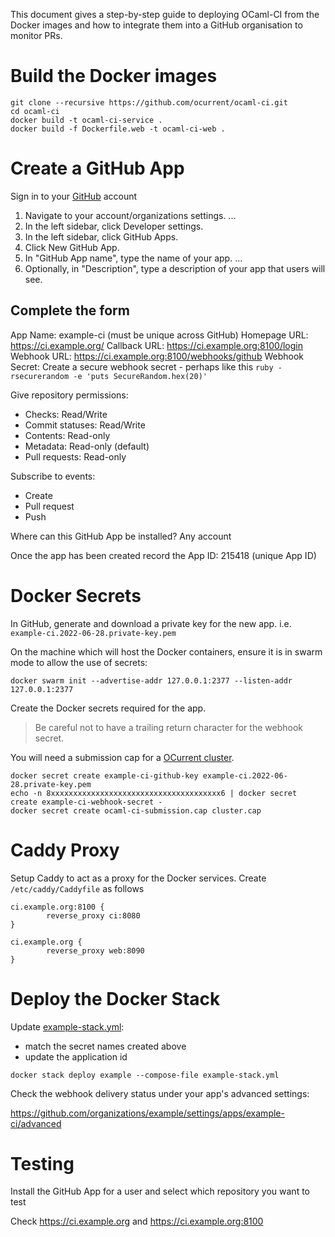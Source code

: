 
This document gives a step-by-step guide to deploying OCaml-CI from the
Docker images and how to integrate them into a GitHub organisation to
monitor PRs.

# Build the Docker images

```shell=
git clone --recursive https://github.com/ocurrent/ocaml-ci.git
cd ocaml-ci
docker build -t ocaml-ci-service .
docker build -f Dockerfile.web -t ocaml-ci-web .
```

# Create a GitHub App

Sign in to your [GitHub](github.com) account

1. Navigate to your account/organizations settings. ...
2. In the left sidebar, click Developer settings.
3. In the left sidebar, click GitHub Apps.
4. Click New GitHub App.
5. In "GitHub App name", type the name of your app. ...
6. Optionally, in "Description", type a description of your app that users will see.

## Complete the form

App Name: example-ci (must be unique across GitHub)
Homepage URL: https://ci.example.org/
Callback URL: https://ci.example.org:8100/login
Webhook URL: https://ci.example.org:8100/webhooks/github
Webhook Secret: Create a secure webhook secret - perhaps like this `ruby -rsecurerandom -e 'puts SecureRandom.hex(20)'`

Give repository permissions:

* Checks: Read/Write
* Commit statuses: Read/Write
* Contents: Read-only
* Metadata: Read-only (default)
* Pull requests: Read-only

Subscribe to events:

* Create
* Pull request
* Push

Where can this GitHub App be installed? Any account

Once the app has been created record the App ID: 215418 (unique App ID)

# Docker Secrets

In GitHub, generate and download a private key for the new
app. i.e. `example-ci.2022-06-28.private-key.pem`

On the machine which will host the Docker containers, ensure it is in
swarm mode to allow the use of secrets:

```shell=
docker swarm init --advertise-addr 127.0.0.1:2377 --listen-addr 127.0.0.1:2377
```

Create the Docker secrets required for the app.

> Be careful not to have a trailing return character for the webhook secret.

You will need a submission cap for a [OCurrent cluster](https://github.com/ocurrent/ocluster.git).

```shell=
docker secret create example-ci-github-key example-ci.2022-06-28.private-key.pem
echo -n 8xxxxxxxxxxxxxxxxxxxxxxxxxxxxxxxxxxxxxx6 | docker secret create example-ci-webhook-secret -
docker secret create ocaml-ci-submission.cap cluster.cap
```

# Caddy Proxy

Setup Caddy to act as a proxy for the Docker services.  Create `/etc/caddy/Caddyfile` as follows

```
ci.example.org:8100 {
        reverse_proxy ci:8080
}               

ci.example.org {
        reverse_proxy web:8090
}
```

# Deploy the Docker Stack

Update [example-stack.yml](example-stack.yml):
- match the secret names created above
- update the application id

```shell=
docker stack deploy example --compose-file example-stack.yml
```

Check the webhook delivery status under your app's advanced settings:

https://github.com/organizations/example/settings/apps/example-ci/advanced

# Testing

Install the GitHub App for a user and select which repository you want to test

Check https://ci.example.org and https://ci.example.org:8100

